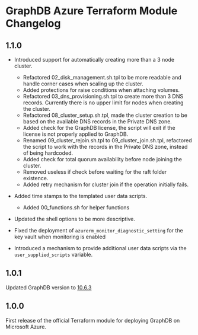 # GraphDB Azure Terraform Module Changelog

## 1.1.0

* Introduced support for automatically creating more than a 3 node cluster.
  * Refactored 02_disk_management.sh.tpl to be more readable and handle corner cases when scaling up the cluster.
  * Added protections for raise conditions when attaching volumes.
  * Refactored 03_dns_provisioning.sh.tpl to create more than 3 DNS records. Currently there is no upper limit for nodes when creating the cluster.
  * Refactored 08_cluster_setup.sh.tpl, made the cluster creation to be based on the available DNS records in the Private DNS zone.
  * Added check for the GraphDB license, the script will exit if the license is not properly applied to GraphDB.
  * Renamed 09_cluster_rejoin.sh.tpl to 09_cluster_join.sh.tpl, refactored the script to work with the records in the Private DNS zone, instead of being hardcoded.
  * Added check for total quorum availability before node joining the cluster.
  * Removed useless if check before waiting for the raft folder existence.
  * Added retry mechanism for cluster join if the operation initially fails.

* Added time stamps to the templated user data scripts.
  * Added 00_functions.sh for helper functions
* Updated the shell options to be more descriptive.
* Fixed the deployment of `azurerm_monitor_diagnostic_setting` for the key vault when monitoring is enabled
* Introduced a mechanism to provide additional user data scripts via the `user_supplied_scripts` variable.


## 1.0.1

Updated GraphDB version to [10.6.3](https://graphdb.ontotext.com/documentation/10.6/release-notes.html#graphdb-10-6-3)

## 1.0.0

First release of the official Terraform module for deploying GraphDB on Microsoft Azure.
